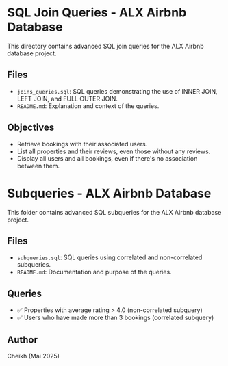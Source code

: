 # SQL Join Queries - ALX Airbnb Database

This directory contains advanced SQL join queries for the ALX Airbnb database project.

## Files
- `joins_queries.sql`: SQL queries demonstrating the use of INNER JOIN, LEFT JOIN, and FULL OUTER JOIN.
- `README.md`: Explanation and context of the queries.

## Objectives
- Retrieve bookings with their associated users.
- List all properties and their reviews, even those without any reviews.
- Display all users and all bookings, even if there's no association between them.

# Subqueries - ALX Airbnb Database

This folder contains advanced SQL subqueries for the ALX Airbnb database project.

## Files
- `subqueries.sql`: SQL queries using correlated and non-correlated subqueries.
- `README.md`: Documentation and purpose of the queries.

## Queries
- ✅ Properties with average rating > 4.0 (non-correlated subquery)
- ✅ Users who have made more than 3 bookings (correlated subquery)

## Author
Cheikh (Mai 2025)